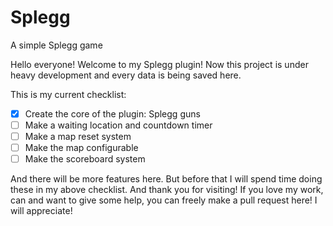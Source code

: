 # Splegg
A simple Splegg game

Hello everyone! Welcome to my Splegg plugin! Now this project is under heavy development and every data is being saved here.

This is my current checklist:
   - [x] Create the core of the plugin: Splegg guns
   - [ ] Make a waiting location and countdown timer
   - [ ] Make a map reset system
   - [ ] Make the map configurable
   - [ ] Make the scoreboard system
   
And there will be more features here. But before that I will spend time doing these in my above checklist. And thank you for visiting! If you love my work, can and want to give some help, you can freely make a pull request here! I will appreciate!
